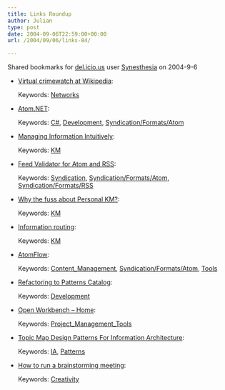 ```yaml
---
title: Links Roundup
author: Julian
type: post
date: 2004-09-06T22:59:00+00:00
url: /2004/09/06/links-84/

---
```

Shared bookmarks for [del.icio.us][1] user  [Synesthesia][2] on 2004-9-6

  * [Virtual crimewatch at Wikipedia][3]:
   
    Keywords: [Networks][4]
  * [Atom.NET][5]:
   
    Keywords: [C#][6], [Development][7], [Syndication/Formats/Atom][8]
  * [Managing Information Intuitively][9]:
   
    Keywords: [KM][10]
  * [Feed Validator for Atom and RSS][11]:
   
    Keywords: [Syndication][12], [Syndication/Formats/Atom][8], [Syndication/Formats/RSS][13]
  * [Why the fuss about Personal KM?][14]:
   
    Keywords: [KM][10]
  * [Information routing][15]:
   
    Keywords: [KM][10]
  * [AtomFlow][16]:
   
    Keywords: [Content_Management][17], [Syndication/Formats/Atom][8], [Tools][18]
  * [Refactoring to Patterns Catalog][19]:
   
    Keywords: [Development][7]
  * [Open Workbench &#8211; Home][20]:
   
    Keywords: [Project\_Management\_Tools][21]
  * [Topic Map Design Patterns For Information Architecture][22]:
   
    Keywords: [IA][23], [Patterns][24]
  * [How to run a brainstorming meeting][25]:
   
    Keywords: [Creativity][26]

 [1]: http://del.icio.us/
 [2]: http://del.icio.us/synesthesia
 [3]: http://alevin.com/weblog/archives/001477.html "http://alevin.com/weblog/archives/001477.html"
 [4]: http://del.icio.us/synesthesia/Networks
 [5]: http://atomnet.sourceforge.net/ "http://atomnet.sourceforge.net/"
 [6]: http://del.icio.us/synesthesia/C#
 [7]: http://del.icio.us/synesthesia/Development
 [8]: http://del.icio.us/synesthesia/Syndication/Formats/Atom
 [9]: http://blog.contentious.com/archives/2004/09/04/managing-information-intuitively "http://blog.contentious.com/archives/2004/09/04/managing-information-intuitively"
 [10]: http://del.icio.us/synesthesia/KM
 [11]: http://feeds.archive.org/validator/ "http://feeds.archive.org/validator/"
 [12]: http://del.icio.us/synesthesia/Syndication
 [13]: http://del.icio.us/synesthesia/Syndication/Formats/RSS
 [14]: http://jaarons.typepad.com/dubbings/2004/09/why_the_fuss_ab.html "http://jaarons.typepad.com/dubbings/2004/09/why_the_fuss_ab.html"
 [15]: http://weblog.infoworld.com/udell/2004/08/16.html#a1060 "http://weblog.infoworld.com/udell/2004/08/16.html#a1060"
 [16]: http://www.benhammersley.com/weblog/2004/08/24/atomflow.html "http://www.benhammersley.com/weblog/2004/08/24/atomflow.html"
 [17]: http://del.icio.us/synesthesia/Content_Management
 [18]: http://del.icio.us/synesthesia/Tools
 [19]: http://www.industriallogic.com/xp/refactoring/catalog.html "http://www.industriallogic.com/xp/refactoring/catalog.html"
 [20]: http://www.openworkbench.org/ "http://www.openworkbench.org/"
 [21]: http://del.icio.us/synesthesia/Project_Management_Tools
 [22]: http://www.techquila.com/tmsinia.html "http://www.techquila.com/tmsinia.html"
 [23]: http://del.icio.us/synesthesia/IA
 [24]: http://del.icio.us/synesthesia/Patterns
 [25]: http://www.uiweb.com/issues/issue34.htm "http://www.uiweb.com/issues/issue34.htm"
 [26]: http://del.icio.us/synesthesia/Creativity